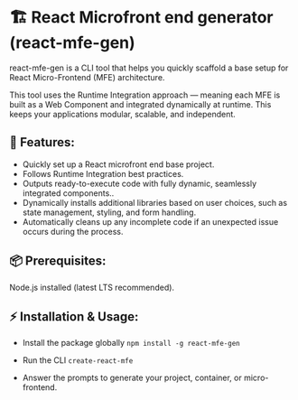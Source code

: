 # 🏗️ React Microfront end generator (react-mfe-gen)

react-mfe-gen is a CLI tool that helps you quickly scaffold a base setup for React Micro-Frontend (MFE) architecture.

This tool uses the Runtime Integration approach — meaning each MFE is built as a Web Component and integrated dynamically at runtime. This keeps your applications modular, scalable, and independent.

## 🚀 Features:

- Quickly set up a React microfront end base project.
- Follows Runtime Integration best practices.
- Outputs ready-to-execute code with fully dynamic, seamlessly integrated components..
- Dynamically installs additional libraries based on user choices, such as state management, styling, and form handling.
- Automatically cleans up any incomplete code if an unexpected issue occurs during the process.

## 📦 Prerequisites:

Node.js installed (latest LTS recommended).

## ⚡ Installation & Usage:

- Install the package globally
    `npm install -g react-mfe-gen`

- Run the CLI
    `create-react-mfe`

- Answer the prompts to generate your project, container, or micro-frontend.